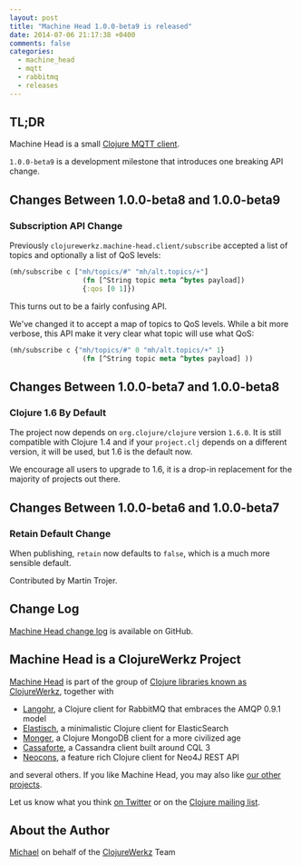 ```yaml
---
layout: post
title: "Machine Head 1.0.0-beta9 is released"
date: 2014-07-06 21:17:38 +0400
comments: false
categories:
  - machine_head
  - mqtt
  - rabbitmq
  - releases
---
```


## TL;DR

Machine Head is a small [Clojure MQTT client](http://clojuremqtt.info).

`1.0.0-beta9` is a development milestone that introduces one breaking API change.


## Changes Between 1.0.0-beta8 and 1.0.0-beta9

### Subscription API Change

Previously `clojurewerkz.machine-head.client/subscribe` accepted
a list of topics and optionally a list of QoS levels:

``` clojure
(mh/subscribe c ["mh/topics/#" "mh/alt.topics/+"]
                  (fn [^String topic meta ^bytes payload])
                  {:qos [0 1]})
```

This turns out to be a fairly confusing API.

We've changed it to accept a map of topics to QoS levels. While
a bit more verbose, this API make it very clear what topic will use
what QoS:

``` clojure
(mh/subscribe c {"mh/topics/#" 0 "mh/alt.topics/+" 1}
                  (fn [^String topic meta ^bytes payload] ))
```


## Changes Between 1.0.0-beta7 and 1.0.0-beta8

### Clojure 1.6 By Default

The project now depends on `org.clojure/clojure` version `1.6.0`. It is
still compatible with Clojure 1.4 and if your `project.clj` depends on
a different version, it will be used, but 1.6 is the default now.

We encourage all users to upgrade to 1.6, it is a drop-in replacement
for the majority of projects out there.


## Changes Between 1.0.0-beta6 and 1.0.0-beta7

### Retain Default Change

When publishing, `retain` now defaults to `false`,
which is a much more sensible default.

Contributed by Martin Trojer.


## Change Log

[Machine Head change log](https://github.com/clojurewerkz/machine_head/blob/master/ChangeLog.md)
is available on GitHub.




## Machine Head is a ClojureWerkz Project

[Machine Head](http://clojuremqtt.info) is part of the group of [Clojure libraries
known as ClojureWerkz](http://clojurewerkz.org), together with

 * [Langohr](http://clojurerabbitmq.info), a Clojure client for RabbitMQ that embraces the AMQP 0.9.1 model
 * [Elastisch](http://clojureelasticsearch.info), a minimalistic Clojure client for ElasticSearch
 * [Monger](http://clojuremongodb.info), a Clojure MongoDB client for a more civilized age
 * [Cassaforte](http://clojurecassandra.info), a Cassandra client built around CQL 3
 * [Neocons](http://clojureneo4j.info), a feature rich Clojure client for Neo4J REST API

and several others. If you like Machine Head, you may also like [our other
projects](http://clojurewerkz.org).

Let us know what you think [on
Twitter](http://twitter.com/clojurewerkz) or on the [Clojure mailing
list](https://groups.google.com/group/clojure).


## About the Author

[Michael](http://twitter.com/michaelklishin) on behalf of the
[ClojureWerkz](http://clojurewerkz.org) Team
